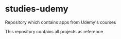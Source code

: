 # studies-udemy
Repository which contains apps from Udemy's courses

This repository contains all projects as reference
